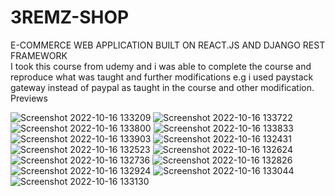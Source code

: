 # 3REMZ-SHOP
E-COMMERCE WEB APPLICATION BUILT ON REACT.JS AND DJANGO REST FRAMEWORK
<br/>
I took this course from udemy and i was able to complete the course and reproduce what was taught and further modifications e.g  i used paystack gateway instead of paypal as taught in the course and other modification.
<br/>
Previews

![Screenshot 2022-10-16 133209](https://user-images.githubusercontent.com/26651757/196035854-35b89812-b8c7-4abd-be5b-b02a832b18b0.png)
![Screenshot 2022-10-16 133722](https://user-images.githubusercontent.com/26651757/196035857-d040c423-e5bc-49d6-91b4-38102d595391.png)
![Screenshot 2022-10-16 133800](https://user-images.githubusercontent.com/26651757/196035858-6656ceae-5b30-4707-8ef5-42635b06f65f.png)
![Screenshot 2022-10-16 133833](https://user-images.githubusercontent.com/26651757/196035860-adad8c7e-f245-403c-a173-f350474a53a6.png)
![Screenshot 2022-10-16 133903](https://user-images.githubusercontent.com/26651757/196035861-b75169bc-90f1-42e6-a4fb-88df97df3eb9.png)
![Screenshot 2022-10-16 132431](https://user-images.githubusercontent.com/26651757/196035862-21c99d4c-7053-4899-b978-fc9ce9f1571b.png)
![Screenshot 2022-10-16 132523](https://user-images.githubusercontent.com/26651757/196035863-a4704c92-180f-4387-bbed-1102ad94aff1.png)
![Screenshot 2022-10-16 132624](https://user-images.githubusercontent.com/26651757/196035864-770725d7-7615-40b8-b307-d82163a9113a.png)
![Screenshot 2022-10-16 132736](https://user-images.githubusercontent.com/26651757/196035866-0e2a9182-9515-41e7-a1e8-ad329720263c.png)
![Screenshot 2022-10-16 132826](https://user-images.githubusercontent.com/26651757/196035868-65fdf845-8c3a-4732-bde0-55ed750c37c7.png)
![Screenshot 2022-10-16 132924](https://user-images.githubusercontent.com/26651757/196035869-c61d9bd3-a5d2-4086-9a6b-510cf267736f.png)
![Screenshot 2022-10-16 133044](https://user-images.githubusercontent.com/26651757/196035870-4f5e7df2-7a28-4395-b671-e4c03953bd02.png)
![Screenshot 2022-10-16 133130](https://user-images.githubusercontent.com/26651757/196035871-790fcaba-e3e9-4d35-aac3-c9f7e868176e.png)

